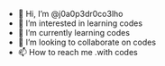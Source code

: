 - 👋 Hi, I’m @j0a0p3dr0co3lho
- 👀 I’m interested in learning codes
- 🌱 I’m currently learning codes
- 💞️ I’m looking to collaborate on codes
- 📫 How to reach me .with codes

<!---
j0a0p3dr0co3lho/j0a0p3dr0co3lho is a ✨ special ✨ repository because its `README.md` (this file) appears on your GitHub profile.
You can click the Preview link to take a look at your changes.
--->
